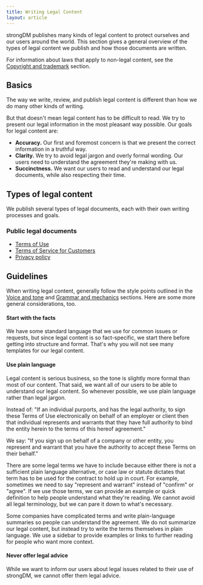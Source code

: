 ```yaml
---
title: Writing Legal Content
layout: article
---
```


strongDM publishes many kinds of legal content to protect ourselves and our users around the world. This section gives a general overview of the types of legal content we publish and how those documents are written.

For information about laws that apply to non-legal content, see the [Copyright and trademark](/15-copyright-and-trademarks.html.md) section.

## Basics

The way we write, review, and publish legal content is different than how we do many other kinds of writing.

But that doesn't mean legal content has to be difficult to read. We try to present our legal information in the most pleasant way possible. Our goals for legal content are:

* **Accuracy.** Our first and foremost concern is that we present the correct information in a truthful way.
* **Clarity.** We try to avoid legal jargon and overly formal wording. Our users need to understand the agreement they're making with us.
* **Succinctness.** We want our users to read and understand our legal documents, while also respecting their time.

## Types of legal content

We publish several types of legal documents, each with their own writing processes and goals.

### Public legal documents

* [Terms of Use](https://www.strongdm.com/terms-of-use/)
* [Terms of Service for Customers](https://www.strongdm.com/tos_client/)
* [Privacy policy](https://www.strongdm.com/privacy_policy/)

## Guidelines

When writing legal content, generally follow the style points outlined in the [Voice and tone](/02-voice-and-tone.html.md) and [Grammar and mechanics](/04-grammar-and-mechanics.html.md) sections. Here are some more general considerations, too.

#### Start with the facts

We have some standard language that we use for common issues or requests, but since legal content is so fact-specific, we start there before getting into structure and format. That's why you will not see many templates for our legal content.

#### Use plain language

Legal content is serious business, so the tone is slightly more formal than most of our content. That said, we want all of our users to be able to understand our legal content. So whenever possible, we use plain language rather than legal jargon.

Instead of: "If an individual purports, and has the legal authority, to sign these Terms of Use electronically on behalf of an employer or client then that individual represents and warrants that they have full authority to bind the entity herein to the terms of this hereof agreement."

We say: "If you sign up on behalf of a company or other entity, you represent and warrant that you have the authority to accept these Terms on their behalf."

There are some legal terms we have to include because either there is not a sufficient plain language alternative, or case law or statute dictates that term has to be used for the contract to hold up in court. For example, sometimes we need to say "represent and warrant" instead of "confirm" or "agree". If we use those terms, we can provide an example or quick definition to help people understand what they're reading. We cannot avoid all legal terminology, but we can pare it down to what's necessary.

Some companies have complicated terms and write plain-language summaries so people can understand the agreement. We do not summarize our legal content, but instead try to write the terms themselves in plain language. We use a sidebar to provide examples or links to further reading for people who want more context.

#### Never offer legal advice

While we want to inform our users about legal issues related to their use of strongDM, we cannot offer them legal advice.

